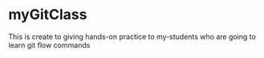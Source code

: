 # myGitClass
This is create to  giving hands-on practice to my-students who are going to learn git flow commands
